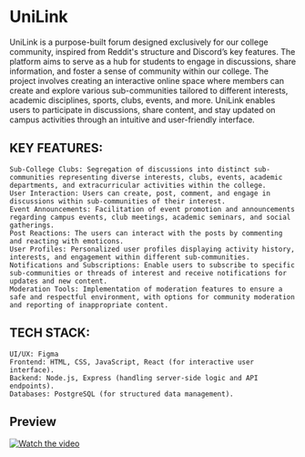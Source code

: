 # UniLink

UniLink is a purpose-built forum designed exclusively for our college community, inspired from Reddit's structure and Discord’s key features. The platform aims to serve as a hub for students to engage in discussions, share information, and foster a sense of community within our college. The project involves creating an interactive online space where members can create and explore various sub-communities tailored to different interests, academic disciplines, sports, clubs, events, and more. UniLink enables users to participate in discussions, share content, and stay updated on campus activities through an intuitive and user-friendly interface.
## KEY FEATURES:

    Sub-College Clubs: Segregation of discussions into distinct sub-communities representing diverse interests, clubs, events, academic departments, and extracurricular activities within the college.
    User Interaction: Users can create, post, comment, and engage in discussions within sub-communities of their interest.
    Event Announcements: Facilitation of event promotion and announcements regarding campus events, club meetings, academic seminars, and social gatherings.
    Post Reactions: The users can interact with the posts by commenting and reacting with emoticons.
    User Profiles: Personalized user profiles displaying activity history, interests, and engagement within different sub-communities.
    Notifications and Subscriptions: Enable users to subscribe to specific sub-communities or threads of interest and receive notifications for updates and new content.
    Moderation Tools: Implementation of moderation features to ensure a safe and respectful environment, with options for community moderation and reporting of inappropriate content.

## TECH STACK:

    UI/UX: Figma
    Frontend: HTML, CSS, JavaScript, React (for interactive user interface).
    Backend: Node.js, Express (handling server-side logic and API endpoints).
    Databases: PostgreSQL (for structured data management).

## Preview
[![Watch the video](https://img.youtube.com/vi/P1BcNiRH3gM/maxresdefault.jpg)](https://youtu.be/P1BcNiRH3gM)
